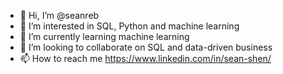 - 👋 Hi, I’m @seanreb
- 👀 I’m interested in SQL, Python and machine learning
- 🌱 I’m currently learning machine learning
- 💞️ I’m looking to collaborate on SQL and data-driven business
- 📫 How to reach me https://www.linkedin.com/in/sean-shen/

<!---
seanreb/seanreb is a ✨ special ✨ repository because its `README.md` (this file) appears on your GitHub profile.
You can click the Preview link to take a look at your changes.
--->
